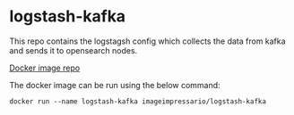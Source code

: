 # logstash-kafka

This repo contains the logstagsh config which collects the data from kafka and sends it to opensearch nodes.

[Docker image repo](https://hub.docker.com/repository/docker/imageimpressario/logstash-kafka)

The docker image can be run using the below command:

```
docker run --name logstash-kafka imageimpressario/logstash-kafka
```

